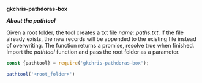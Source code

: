 **gkchris-pathdoras-box**

***About the pathtool***

Given a root folder, the tool creates a txt file *name: paths.txt*. If the file already exists, the new records will be appended to the existing file instead of overwriting.
The function returns a promise, resolve true when finished.
Import the *pathtool* function and pass the root folder as a parameter.

```Javascript
const {pathtool} = require('gkchris-pathdoras-box');

pathtool('<root_folder>')
```